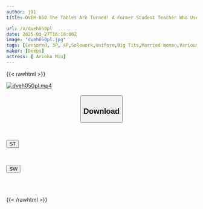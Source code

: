 ```yaml
---
author: j91
title: DVEH-050 The Tables Are Turned! A Former Student Teacher Who Used To Make Fun Of Her Now Sexually Harasses Her Masochistic Soft Breasts, And She Climaxes In Humiliation And Falls Into Depravity, Crying Out In A Girlish Moan.

url: /v/dveh050pl
date: 2025-03-27T16:10:00Z
image: "dveh050pl.jpg"
tags: [Censored, 3P, 4P,Solowork,Uniform,Big Tits,Married Woman,Various Professions	]
maker: [Deeps]
actress: [ Arioka Miu]
---
```



{{< rawhtml >}}

<div class="video" data-videoid="m9eR00MQBGFbLxm">
    <a href="javascript:;">
        <img src="/v/dveh050pl/dveh050pl.jpg" width="WIDTH" height="HEIGHT" alt="dveh050pl.mp4" loading="lazy">
    </a>
</div>

<script type="text/javascript" src="https://j91.asia/asset/on-demand-st.js"></script>

<br>
  <link rel="stylesheet" href="https://j91.asia/asset/bs5.css">
  
  <center>
  <button class="btn btn-primary" type="button" data-bs-toggle="collapse" data-bs-target=".multi-collapse" aria-expanded="false" aria-controls="multiCollapseExample1 multiCollapseExample2"><h2>Download</h2></button></center>
</p>
<div class="row">
  <div class="col">
    <div class="collapse multi-collapse" id="multiCollapseExample1">
      <div class="card card-body">
	      	      <br>
<div class="buttons">  
<p><a href="/v/dveh050pl/st.html" target="_blank"><button class="btn-hover color-3"><i class="fa fa-download"></i> ST</button></a></p></div>
    </div>
  </div>
</div>
  <div class="col">
    <div class="collapse multi-collapse" id="multiCollapseExample2">
      <div class="card card-body">
	      <br>
<div class="buttons">
<p><a href="/v/dveh050pl/sw.html" target="_blank"><button class="btn-hover color-2"><i class="fa fa-download"></i> SW</button></a></p></div>
<br><br>
      </div>
    </div>
  </div>
</div>

{{< /rawhtml >}}